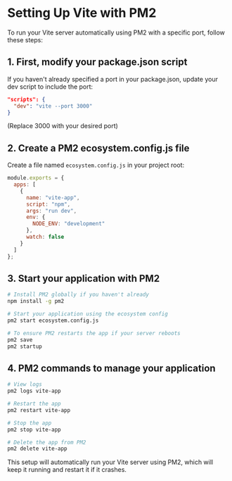 
# Setting Up Vite with PM2

To run your Vite server automatically using PM2 with a specific port, follow these steps:

## 1. First, modify your package.json script

If you haven't already specified a port in your package.json, update your dev script to include the port:

```json
"scripts": {
  "dev": "vite --port 3000"
}
```

(Replace 3000 with your desired port)

## 2. Create a PM2 ecosystem.config.js file

Create a file named `ecosystem.config.js` in your project root:

```javascript
module.exports = {
  apps: [
    {
      name: "vite-app",
      script: "npm",
      args: "run dev",
      env: {
        NODE_ENV: "development"
      },
      watch: false
    }
  ]
};
```

## 3. Start your application with PM2

```bash
# Install PM2 globally if you haven't already
npm install -g pm2

# Start your application using the ecosystem config
pm2 start ecosystem.config.js

# To ensure PM2 restarts the app if your server reboots
pm2 save
pm2 startup
```

## 4. PM2 commands to manage your application

```bash
# View logs
pm2 logs vite-app

# Restart the app
pm2 restart vite-app

# Stop the app
pm2 stop vite-app

# Delete the app from PM2
pm2 delete vite-app
```

This setup will automatically run your Vite server using PM2, which will keep it running and restart it if it crashes.
